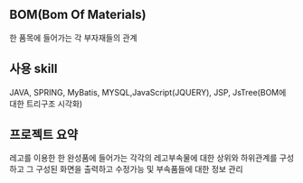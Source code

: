 ## BOM(Bom Of Materials)
한 품목에 들어가는 각 부자재들의 관계

## 사용 skill
JAVA, SPRING, MyBatis, MYSQL,JavaScript(JQUERY), JSP, JsTree(BOM에 대한 트리구조 시각화)

## 프로젝트 요약
레고를 이용한 한 완성품에 들어가는 각각의 레고부속물에 대한 상위와 하위관계를
구성하고 그 구성된 화면을 출력하고 수정가능 및 부속품들에 대한 정보 관리

